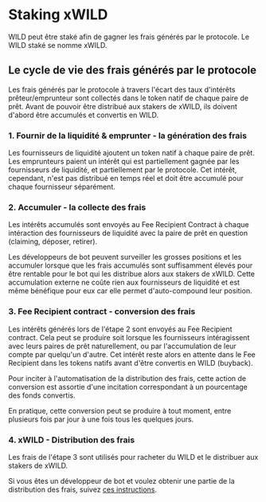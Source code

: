 # Staking xWILD

WILD peut être staké afin de gagner les frais générés par le protocole. Le WILD staké se nomme xWILD.

## Le cycle de vie des frais générés par le protocole

Les frais générés par le protocole à travers l'écart des taux d'intérêts prêteur/emprunteur sont collectés dans le token natif de chaque paire de prêt. Avant de pouvoir être distribué aux stakers de xWILD, ils doivent d'abord être accumulés et convertis en WILD.

### 1. Fournir de la liquidité & emprunter - la génération des frais

Les fournisseurs de liquidité ajoutent un token natif à chaque paire de prêt. Les emprunteurs paient un intérêt qui est partiellement gagnée par les fournisseurs de liquidité, et partiellement par le protocole. Cet intérêt, cependant, n'est pas distribué en temps réel et doit être accumulé pour chaque fournisseur séparément.

### 2. Accumuler - la collecte des frais

Les intérêts accumulés sont envoyés au Fee Recipient Contract à chaque intéraction des fournisseurs de liquidité avec la paire de prêt en question \(claiming, déposer, retirer\).

Les développeurs de bot peuvent surveiller les grosses positions et les accumuler lorsque que les frais accumulés sont suffisamment élevés pour être rentable pour le bot qui les distribue alors aux stakers de xWILD. Cette accumulation externe ne coûte rien aux fournisseurs de liquidité et est même bénéfique pour eux car elle permet d'auto-compound leur position.

### 3. Fee Recipient contract - conversion des frais

Les intérêts générés lors de l'étape 2 sont envoyés au Fee Recipient contract. Cela peut se produire soit lorsque les fournisseurs intéragissent avec leurs paires de prêt naturellement, ou par l'accumulation de leur compte par quelqu'un d'autre. Cet intérêt reste alors en attente dans le Fee Recipient dans les tokens natifs avant d'être convertis en WILD \(buyback\).

Pour inciter à l'automatisation de la distribution des frais, cette action de conversion est assortie d'une incitation correspondant à un pourcentage des fonds convertis.

En pratique, cette conversion peut se produire à tout moment, entre plusieurs fois par jour à une fois tous les quelques jours.

### 4. xWILD - Distribution des frais

Les frais de l'étape 3 sont utilisés pour racheter du WILD et le distribuer aux stakers de xWILD.

Si vous êtes un développeur de bot et voulez obtenir une partie de la distribution des frais, suivez [ces instructions](https://github.com/WildCredit/mev-job-board/blob/main/specs/wild-credit.md).

